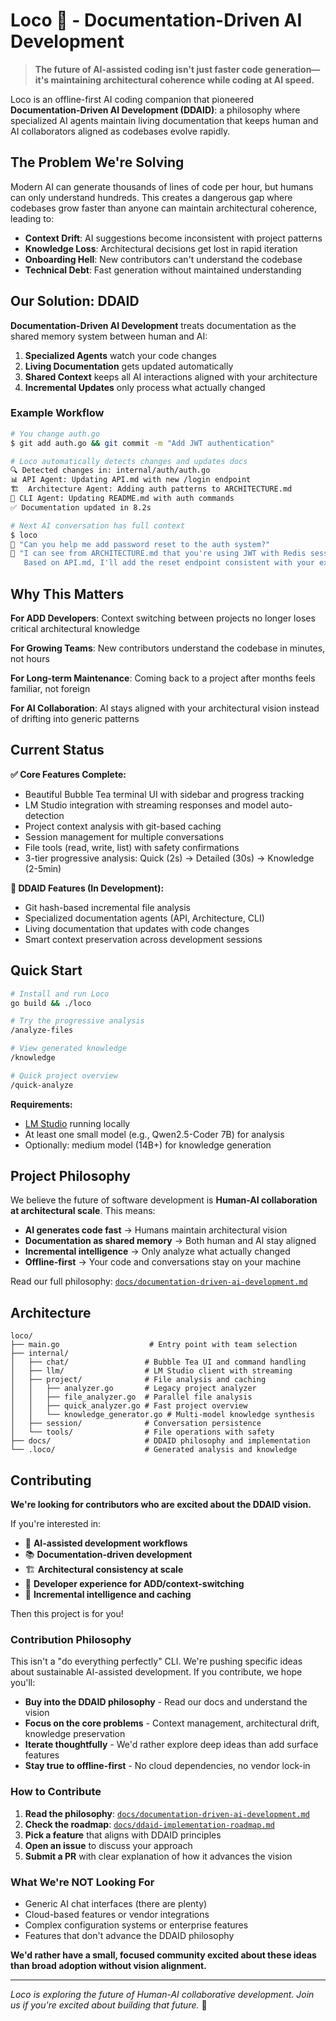 # Loco 🚂 - Documentation-Driven AI Development

> **The future of AI-assisted coding isn't just faster code generation—it's maintaining architectural coherence while coding at AI speed.**

Loco is an offline-first AI coding companion that pioneered **Documentation-Driven AI Development (DDAID)**: a philosophy where specialized AI agents maintain living documentation that keeps human and AI collaborators aligned as codebases evolve rapidly.

## The Problem We're Solving

Modern AI can generate thousands of lines of code per hour, but humans can only understand hundreds. This creates a dangerous gap where codebases grow faster than anyone can maintain architectural coherence, leading to:

- **Context Drift**: AI suggestions become inconsistent with project patterns
- **Knowledge Loss**: Architectural decisions get lost in rapid iteration  
- **Onboarding Hell**: New contributors can't understand the codebase
- **Technical Debt**: Fast generation without maintained understanding

## Our Solution: DDAID

**Documentation-Driven AI Development** treats documentation as the shared memory system between human and AI:

1. **Specialized Agents** watch your code changes
2. **Living Documentation** gets updated automatically 
3. **Shared Context** keeps all AI interactions aligned with your architecture
4. **Incremental Updates** only process what actually changed

### Example Workflow

```bash
# You change auth.go
$ git add auth.go && git commit -m "Add JWT authentication"

# Loco automatically detects changes and updates docs
🔍 Detected changes in: internal/auth/auth.go
📊 API Agent: Updating API.md with new /login endpoint  
🏗️  Architecture Agent: Adding auth patterns to ARCHITECTURE.md
📝 CLI Agent: Updating README.md with auth commands
✅ Documentation updated in 8.2s

# Next AI conversation has full context
$ loco
💬 "Can you help me add password reset to the auth system?"
🤖 "I can see from ARCHITECTURE.md that you're using JWT with Redis sessions. 
   Based on API.md, I'll add the reset endpoint consistent with your existing patterns..."
```

## Why This Matters

**For ADD Developers**: Context switching between projects no longer loses critical architectural knowledge

**For Growing Teams**: New contributors understand the codebase in minutes, not hours

**For Long-term Maintenance**: Coming back to a project after months feels familiar, not foreign

**For AI Collaboration**: AI stays aligned with your architectural vision instead of drifting into generic patterns

## Current Status

**✅ Core Features Complete:**
- Beautiful Bubble Tea terminal UI with sidebar and progress tracking
- LM Studio integration with streaming responses and model auto-detection  
- Project context analysis with git-based caching
- Session management for multiple conversations
- File tools (read, write, list) with safety confirmations
- 3-tier progressive analysis: Quick (2s) → Detailed (30s) → Knowledge (2-5min)

**🚧 DDAID Features (In Development):**
- Git hash-based incremental file analysis
- Specialized documentation agents (API, Architecture, CLI)
- Living documentation that updates with code changes
- Smart context preservation across development sessions

## Quick Start

```bash
# Install and run Loco
go build && ./loco

# Try the progressive analysis
/analyze-files

# View generated knowledge
/knowledge

# Quick project overview
/quick-analyze
```

**Requirements:**
- [LM Studio](https://lmstudio.ai/) running locally
- At least one small model (e.g., Qwen2.5-Coder 7B) for analysis
- Optionally: medium model (14B+) for knowledge generation

## Project Philosophy

We believe the future of software development is **Human-AI collaboration at architectural scale**. This means:

- **AI generates code fast** → Humans maintain architectural vision
- **Documentation as shared memory** → Both human and AI stay aligned  
- **Incremental intelligence** → Only analyze what actually changed
- **Offline-first** → Your code and conversations stay on your machine

Read our full philosophy: [`docs/documentation-driven-ai-development.md`](docs/documentation-driven-ai-development.md)

## Architecture

```
loco/
├── main.go                    # Entry point with team selection
├── internal/
│   ├── chat/                 # Bubble Tea UI and command handling
│   ├── llm/                  # LM Studio client with streaming
│   ├── project/              # File analysis and caching
│   │   ├── analyzer.go       # Legacy project analyzer  
│   │   ├── file_analyzer.go  # Parallel file analysis
│   │   ├── quick_analyzer.go # Fast project overview
│   │   └── knowledge_generator.go # Multi-model knowledge synthesis
│   ├── session/              # Conversation persistence
│   └── tools/                # File operations with safety
├── docs/                     # DDAID philosophy and implementation
└── .loco/                    # Generated analysis and knowledge
```

## Contributing

**We're looking for contributors who are excited about the DDAID vision.** 

If you're interested in:
- 🧠 **AI-assisted development workflows**
- 📚 **Documentation-driven development** 
- 🏗️  **Architectural consistency at scale**
- 🎯 **Developer experience for ADD/context-switching**
- 🔄 **Incremental intelligence and caching**

Then this project is for you!

### Contribution Philosophy

This isn't a "do everything perfectly" CLI. We're pushing specific ideas about sustainable AI-assisted development. If you contribute, we hope you'll:

- **Buy into the DDAID philosophy** - Read our docs and understand the vision
- **Focus on the core problems** - Context management, architectural drift, knowledge preservation  
- **Iterate thoughtfully** - We'd rather explore deep ideas than add surface features
- **Stay true to offline-first** - No cloud dependencies, no vendor lock-in

### How to Contribute

1. **Read the philosophy**: [`docs/documentation-driven-ai-development.md`](docs/documentation-driven-ai-development.md)
2. **Check the roadmap**: [`docs/ddaid-implementation-roadmap.md`](docs/ddaid-implementation-roadmap.md)  
3. **Pick a feature** that aligns with DDAID principles
4. **Open an issue** to discuss your approach
5. **Submit a PR** with clear explanation of how it advances the vision

### What We're NOT Looking For

- Generic AI chat interfaces (there are plenty)
- Cloud-based features or vendor integrations
- Complex configuration systems or enterprise features
- Features that don't advance the DDAID philosophy

**We'd rather have a small, focused community excited about these ideas than broad adoption without vision alignment.**

---

*Loco is exploring the future of Human-AI collaborative development. Join us if you're excited about building that future.* 🚂